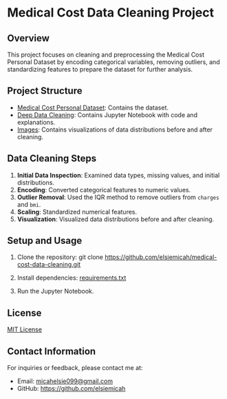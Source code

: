 # Medical Cost Data Cleaning Project

## Overview
This project focuses on cleaning and preprocessing the Medical Cost Personal Dataset by encoding categorical variables, removing outliers, and standardizing features to prepare the dataset for further analysis.

## Project Structure
- [Medical Cost Personal Dataset](https://www.kaggle.com/datasets/mirichoi0218/insurance): Contains the dataset.
- [Deep Data Cleaning](https://www.kaggle.com/code/elsiemicah/deep-data-cleaning): Contains Jupyter Notebook with code and explanations.
- [Images](https://github.com/user-attachments/files/17693249/image.png):  Contains visualizations of data distributions before and after cleaning.

## Data Cleaning Steps
1. **Initial Data Inspection**: Examined data types, missing values, and initial distributions.
2. **Encoding**: Converted categorical features to numeric values.
3. **Outlier Removal**: Used the IQR method to remove outliers from `charges` and `bmi`.
4. **Scaling**: Standardized numerical features.
5. **Visualization**: Visualized data distributions before and after cleaning.



## Setup and Usage
1. Clone the repository: git clone https://github.com/elsiemicah/medical-cost-data-cleaning.git
2. Install dependencies: [requirements.txt](https://github.com/user-attachments/files/17693249/requirements.txt)

3. Run the Jupyter Notebook.

## License
[MIT License](LICENSE)

## Contact Information
For inquiries or feedback, please contact me at:
- Email: micahelsie099@gmail.com
- GitHub: https://github.com/elsiemicah
